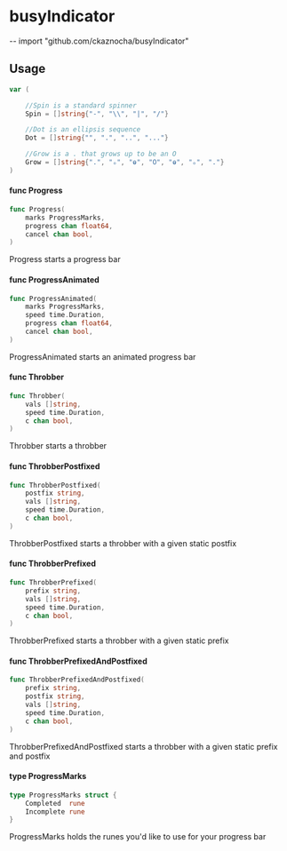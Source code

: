 # busyIndicator
--
    import "github.com/ckaznocha/busyIndicator"


## Usage

```go
var (

	//Spin is a standard spinner
	Spin = []string{"-", "\\", "|", "/"}

	//Dot is an ellipsis sequence
	Dot = []string{"", ".", "..", "..."}

	//Grow is a . that grows up to be an O
	Grow = []string{".", "ₒ", "ⱺ", "O", "ⱺ", "ₒ", "."}
)
```

#### func  Progress

```go
func Progress(
	marks ProgressMarks,
	progress chan float64,
	cancel chan bool,
)
```
Progress starts a progress bar

#### func  ProgressAnimated

```go
func ProgressAnimated(
	marks ProgressMarks,
	speed time.Duration,
	progress chan float64,
	cancel chan bool,
)
```
ProgressAnimated starts an animated progress bar

#### func  Throbber

```go
func Throbber(
	vals []string,
	speed time.Duration,
	c chan bool,
)
```
Throbber starts a throbber

#### func  ThrobberPostfixed

```go
func ThrobberPostfixed(
	postfix string,
	vals []string,
	speed time.Duration,
	c chan bool,
)
```
ThrobberPostfixed starts a throbber with a given static postfix

#### func  ThrobberPrefixed

```go
func ThrobberPrefixed(
	prefix string,
	vals []string,
	speed time.Duration,
	c chan bool,
)
```
ThrobberPrefixed starts a throbber with a given static prefix

#### func  ThrobberPrefixedAndPostfixed

```go
func ThrobberPrefixedAndPostfixed(
	prefix string,
	postfix string,
	vals []string,
	speed time.Duration,
	c chan bool,
)
```
ThrobberPrefixedAndPostfixed starts a throbber with a given static prefix and
postfix

#### type ProgressMarks

```go
type ProgressMarks struct {
	Completed  rune
	Incomplete rune
}
```

ProgressMarks holds the runes you'd like to use for your progress bar
